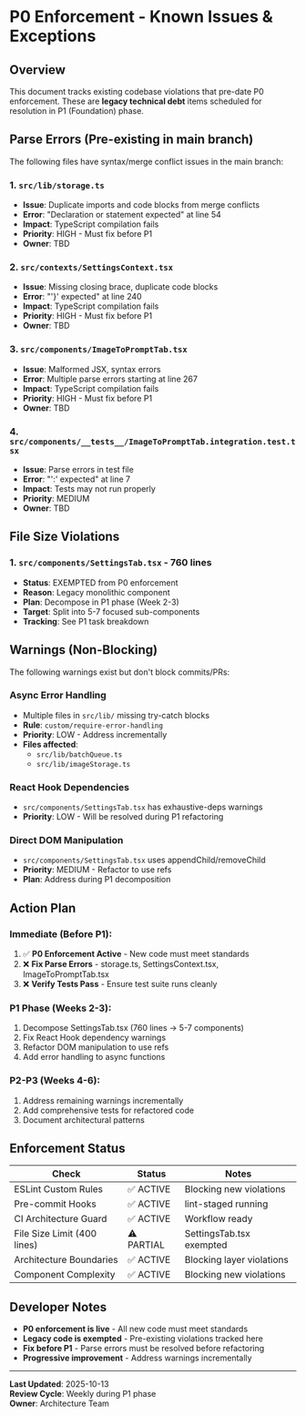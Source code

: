 # P0 Enforcement - Known Issues & Exceptions

## Overview

This document tracks existing codebase violations that pre-date P0 enforcement. These are **legacy technical debt** items scheduled for resolution in P1 (Foundation) phase.

## Parse Errors (Pre-existing in main branch)

The following files have syntax/merge conflict issues in the main branch:

### 1. `src/lib/storage.ts`

- **Issue**: Duplicate imports and code blocks from merge conflicts
- **Error**: "Declaration or statement expected" at line 54
- **Impact**: TypeScript compilation fails
- **Priority**: HIGH - Must fix before P1
- **Owner**: TBD

### 2. `src/contexts/SettingsContext.tsx`

- **Issue**: Missing closing brace, duplicate code blocks
- **Error**: "'}' expected" at line 240
- **Impact**: TypeScript compilation fails
- **Priority**: HIGH - Must fix before P1
- **Owner**: TBD

### 3. `src/components/ImageToPromptTab.tsx`

- **Issue**: Malformed JSX, syntax errors
- **Error**: Multiple parse errors starting at line 267
- **Impact**: TypeScript compilation fails
- **Priority**: HIGH - Must fix before P1
- **Owner**: TBD

### 4. `src/components/__tests__/ImageToPromptTab.integration.test.tsx`

- **Issue**: Parse errors in test file
- **Error**: "':' expected" at line 7
- **Impact**: Tests may not run properly
- **Priority**: MEDIUM
- **Owner**: TBD

## File Size Violations

### 1. `src/components/SettingsTab.tsx` - 760 lines

- **Status**: EXEMPTED from P0 enforcement
- **Reason**: Legacy monolithic component
- **Plan**: Decompose in P1 phase (Week 2-3)
- **Target**: Split into 5-7 focused sub-components
- **Tracking**: See P1 task breakdown

## Warnings (Non-Blocking)

The following warnings exist but don't block commits/PRs:

### Async Error Handling

- Multiple files in `src/lib/` missing try-catch blocks
- **Rule**: `custom/require-error-handling`
- **Priority**: LOW - Address incrementally
- **Files affected**:
  - `src/lib/batchQueue.ts`
  - `src/lib/imageStorage.ts`

### React Hook Dependencies

- `src/components/SettingsTab.tsx` has exhaustive-deps warnings
- **Priority**: LOW - Will be resolved during P1 refactoring

### Direct DOM Manipulation

- `src/components/SettingsTab.tsx` uses appendChild/removeChild
- **Priority**: MEDIUM - Refactor to use refs
- **Plan**: Address during P1 decomposition

## Action Plan

### Immediate (Before P1):

1. ✅ **P0 Enforcement Active** - New code must meet standards
2. ❌ **Fix Parse Errors** - storage.ts, SettingsContext.tsx, ImageToPromptTab.tsx
3. ❌ **Verify Tests Pass** - Ensure test suite runs cleanly

### P1 Phase (Weeks 2-3):

1. Decompose SettingsTab.tsx (760 lines → 5-7 components)
2. Fix React Hook dependency warnings
3. Refactor DOM manipulation to use refs
4. Add error handling to async functions

### P2-P3 (Weeks 4-6):

1. Address remaining warnings incrementally
2. Add comprehensive tests for refactored code
3. Document architectural patterns

## Enforcement Status

| Check                       | Status     | Notes                     |
| --------------------------- | ---------- | ------------------------- |
| ESLint Custom Rules         | ✅ ACTIVE  | Blocking new violations   |
| Pre-commit Hooks            | ✅ ACTIVE  | lint-staged running       |
| CI Architecture Guard       | ✅ ACTIVE  | Workflow ready            |
| File Size Limit (400 lines) | ⚠️ PARTIAL | SettingsTab.tsx exempted  |
| Architecture Boundaries     | ✅ ACTIVE  | Blocking layer violations |
| Component Complexity        | ✅ ACTIVE  | Blocking new violations   |

## Developer Notes

- **P0 enforcement is live** - All new code must meet standards
- **Legacy code is exempted** - Pre-existing violations tracked here
- **Fix before P1** - Parse errors must be resolved before refactoring
- **Progressive improvement** - Address warnings incrementally

---

**Last Updated**: 2025-10-13  
**Review Cycle**: Weekly during P1 phase  
**Owner**: Architecture Team
